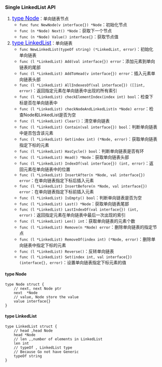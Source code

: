 ### Single LinkedList API
1. <a href="#node"><font size=4 color=#00f>type Node</font></a>：单向链表节点
    * `func func NewNode(v interface{}) *Node`：初始化节点
    * `func (n *Node) Next() *Node`：获取下一个节点
    * `func (n *Node) Value() interface{}`：获取节点值
2. <a href="#list"><font size=4 color=#00f>type LinkedList</font></a>：单向链表
    * `func NewLinkedList(typeOf string) (*LinkedList, error)`：初始化单向链表
    * `func (l *LinkedList) Add(val interface{}) error`：添加元素到单向链表的尾部
    * `func (l *LinkedList) AddToHead(v interface{}) error`：插入元素单向链表头部
    * `func (l *LinkedList) AllIndexesOf(val interface{}) ([]int, error)`：返回指定元素在单向链表中出现的所有索引
    * `func (l *LinkedList) checkElementIndex(index int) bool`：检查下标是否在单向链表中
    * `func (l *LinkedList) checkNodeAndLinkedList(n *Node) error`：检查Node和LinkedList是否为空
    * `func (l *LinkedList) Clear()`：清空单向链表
    * `func (l *LinkedList) Contain(val interface{}) bool`：判断单向链表中是否包含该元素
    * `func (l *LinkedList) Get(index int) (*Node, error)`：获取单向链表指定下标的元素
    * `func (l *LinkedList) HasCycle() bool`：判断单向链表是否有环
    * `func (l *LinkedList) Head() *Node`：获取单向链表头部
    * `func (l *LinkedList) IndexOf(val interface{}) (int, error)`：返回元素在单向链表中的位置 
    * `func (l *LinkedList) InsertAfter(n *Node, val interface{}) error`：在单向链表指定下标后插入元素
    * `func (l *LinkedList) InsertBefore(n *Node, val interface{}) error`：在单向链表指定下标前插入元素
    * `func (l *LinkedList) IsEmpty() bool`：判断单向链表是否为空
    * `func (l *LinkedList) Last() *Node`：获取单向链表尾部
    * `func (l *LinkedList) LastIndexOf(val interface{}) (int, error)`：返回指定元素在单向链表中最后一次出现的索引
    * `func (l *LinkedList) Len() int`：获取单向链表的元素个数
    * `func (l *LinkedList) Remove(n *Node) error`：删除单向链表的指定节点
    * `func (l *LinkedList) RemoveOf(index int) (*Node, error)`：删除单向链表中指定下标的元素
    * `func (l *LinkedList) Reverse()`：反转单向链表
    * `func (l *LinkedList) Set(index int, val interface{}) (interface{}, error)`：设置单向链表指定下标元素的值  
    
#### <a id="node">type Node</a>
```
type Node struct {
    // next, next Node ptr
    next  *Node
    // value, Node store the value
    value interface{}
}
```

#### <a id="list">type LinkedList</a>
```
type LinkedList struct {
    // head ,head Node
    head *Node
    // len ,,number of elements in LinkedList
    len int
    // typeOf , LinkedList type
    // Because Go not have Generic
    typeOf string
}
```